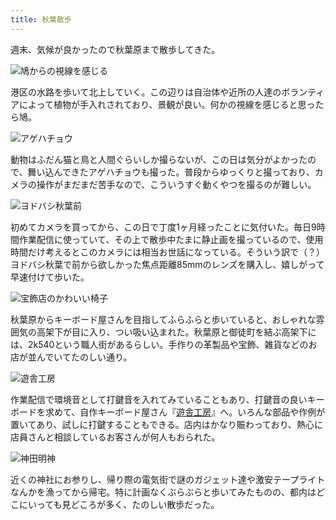 ```yaml
---
title: 秋葉散歩
---
```

週末、気候が良かったので秋葉原まで散歩してきた。

![](https://lh6.googleusercontent.com/AQEU0bNxVO2s3VlF5oC0dbX9LJvCf713mWtzPa5zDjp2u7mpyrlnfi90HW-6h2B-yQxPLspp62AC6pmbImTE8D01sFXouYGLxWjXrKMkv3jhNUhZ8Bi7HECJGbOja-kMtzEbdgQnuhPWPnwtkTP-rI4 "鳩からの視線を感じる")

港区の水路を歩いて北上していく。この辺りは自治体や近所の人達のボランティアによって植物が手入れされており、景観が良い。何かの視線を感じると思ったら鳩。

![](https://lh4.googleusercontent.com/vc7SoXe3C1eybhYD5tx3tfPYnuVS-TY59PtE5GYUjYOhJstXafTgmHtQiIiaFlksbNbQPIFCEfx43W9lDLbM0M5D9pXELyGxBFBC6GhKViGYA2ztKwPro5fcNz-ci3oemOVxTjyIE-jKFw_eWSu3DMU "アゲハチョウ")

動物はふだん猫と鳥と人間ぐらいしか撮らないが、この日は気分がよかったので、舞い込んできたアゲハチョウも撮った。普段からゆっくりと撮っており、カメラの操作がまだまだ苦手なので、こういうすぐ動くやつを撮るのが難しい。

![](https://lh4.googleusercontent.com/jkj1PPM6zfMPQIUHPKHgx_IBmNBCamx9UN-8VDJ_0GzyxPRWzLP1gaFMH63zK3eBeuzFvyYNUxz8SyePMYBqUg_QuAD3FJVrLrqr2fv7dNdDJ2O-BmPDGe6OgqcIJI4l_BTqKlqvhnOrmchwzYOiiYM "ヨドバシ秋葉前")

初めてカメラを買ってから、この日で丁度1ヶ月経ったことに気付いた。毎日9時間作業配信に使っていて、その上で散歩中たまに静止画を撮っているので、使用時間だけ考えるとこのカメラには相当お世話になっている。そういう訳で（？）ヨドバシ秋葉で前から欲しかった焦点距離85mmのレンズを購入し、嬉しがって早速付けて歩いた。

![](https://lh6.googleusercontent.com/x30dSRPDfObco8YGirmCKTlEyEbRMyH3YeCHXe40ENDl0BFojr7x2mN672rlb7nSyy3pffnCjH-EWF3lbAj9N_A0mf2sWxew3yTOuK0zsbRNlMM1WYAU5oSyj7CENI2npB5-9H-okvDwGFMXw25K3mE "宝飾店のかわいい椅子")

秋葉原からキーボード屋さんを目指してふらふらと歩いていると、おしゃれな雰囲気の高架下が目に入り、つい吸い込まれた。秋葉原と御徒町を結ぶ高架下には、2k540という職人街があるらしい。手作りの革製品や宝飾、雑貨などのお店が並んでいてたのしい通り。

![](https://lh4.googleusercontent.com/TCiM57L7uMB7N07I4_uCgpa25WfWwIITHfx7D9qmdP9AEIgco8zuo2-1tmZoUyatDyvVkD0RBjRVPJVIpR_rlXBgUcN6rfy5BzmRoA1qZkO-UNpRQiybP79YcIH8YQ5XtJt5qSrfS1oRsTL9uEAJrg4 "遊舎工房")

作業配信で環境音として打鍵音を入れてみていることもあり、打鍵音の良いキーボードを求めて、自作キーボード屋さん『[遊舎工房](https://yushakobo.jp/)』へ。いろんな部品や作例が置いてあり、試しに打鍵することもできる。店内はかなり賑わっており、熱心に店員さんと相談しているお客さんが何人もおられた。

![](https://lh4.googleusercontent.com/oPJL9wEr9YqszOBu612IVjWFtUBLchxAnDtymiaISCFZgUPm74o4a_H2wIWb3k9bC2aiZIR1ucNEtTYkH8cG2UXoWRYJViQt_7oF4CsmKx53htiVHAcAgV2H530n5AXIYyjnZLaPVyKKtEler-JCrTI "神田明神")

近くの神社にお参りし、帰り際の電気街で謎のガジェット達や激安テープライトなんかを漁ってから帰宅。特に計画なくぶらぶらと歩いてみたものの、都内はどこにいっても見どころが多く、たのしい散歩だった。
